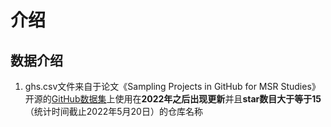 # 介绍
## 数据介绍
1. ghs.csv文件来自于论文《Sampling Projects in GitHub for MSR Studies》开源的[GitHub数据集](https://seart-ghs.si.usi.ch)上使用在**2022年之后出现更新**并且**star数目大于等于15**（统计时间截止2022年5月20日）的仓库名称